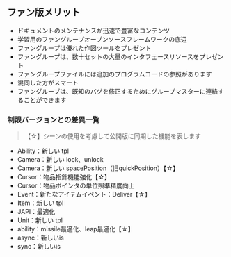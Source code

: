 ## ファン版メリット

* ドキュメントのメンテナンスが迅速で豊富なコンテンツ
* 学習用のファングループオープンソースフレームワークの底辺
* ファングループは優れた作図ツールをプレゼント
* ファングループは、数十セットの大量のインタフェースリソースをプレゼント
* ファングループファイルには追加のプログラムコードの参照があります
* 混同した方がスマート
* ファングループは、既知のバグを修正するためにグループマスターに連絡することができます

### 制限バージョンとの差異一覧

> 【☆】シーンの使用を考慮して公開版に同期した機能を表します

* Ability：新しい tpl
* Camera：新しい lock、unlock
* Camera：新しい spacePosition（旧quickPosition）【☆】
* Cursor：物品指針機能強化【☆】
* Cursor：物品ポインタの単位照準精度向上
* Event：新たなアイテムイベント：Deliver【☆】
* Item：新しい tpl
* JAPI：最適化
* Unit：新しい tpl
* ability：missile最適化、leap最適化【☆】
* async：新しいis
* sync：新しいis
